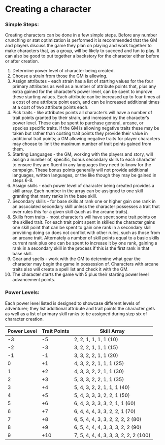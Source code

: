 # Creating a character

### Simple Steps:
Creating characters can be done in a few simple steps. Before any number crunching or stat optimization is performed it is recommended that the GM and players discuss the game they plan on playing and work together to make characters that, as a group, will be likely to succeed and fun to play. It can also be good to put together a backstory for the character either before or after creation.
1. Determine power level of character being created.
1. Choose a strain from those the GM is allowing.
1. Assign attributes - each strain has a list of starting values for the four primary attributes as well as a number of attribute points that, plus any extra gained for the character’s power level, can be spent to improve these starting values. Each attribute can be increased up to four times at a cost of one attribute point each, and can be increased additional times at a cost of two attribute points each.
1. Pick traits - like attributes points all character’s will have a number of trait points granted by their strain, and increased by the character’s power level. These can be spent to purchase general, arcane, or species specific traits. If the GM is allowing negative traits these may be taken but rather than costing trait points they provide their value in additional trait points; a GM allowing negative traits for player characters may choose to limit the maximum number of trait points gained from them.
1. Starting Languages - the GM, working with the players and story, will assign a number of, specific, bonus secondary skills to each character to ensure they are fluent in any languages they need to know for the campaign. These bonus points generally will not provide additional languages, written languages, or the like though they may be gained in steps 6-8.
1. Assign skills - each power level of character being created provides a skill array. Each number in the array can be assigned to one skill granting that many ranks in the base skill.
1. Secondary skills - for base skills at rank one or higher gain one rank in an associated secondary skill unless the character possesses a trait that over rules this for a given skill (such as the arcane traits).
1. Skills from traits - most character’s will have spent some trait points on the skilled trait. For each trait point spent in skilled the character gains one skill point that can be spent to gain one rank in a secondary skill providing doing so does not conflict with other rules, such as those from an arcane trait. Alternately a number of skill points equal to a basic skills current rank plus one can be spent to increase it by one rank, gaining a rank in a secondary skill in the process if this is the first rank in that base skill.
1. Gear and spells - work with the GM to determine what gear the character may begin the game in possession of. Characters with arcane traits also will create a spell list and check it with the GM.
1. The character starts the game with 5 plus their starting power level advancement points.
<div class="page-break"></div>

### Power Levels:
Each power level listed is designed to showcase different levels of adventurer; they list additional attribute and trait points the character gets as well as a list of primary skill ranks to be assigned during step six of character creation.

| Power Level | Trait Points | Skill Array
| --- | ---| --- |
| -3 | -5 | 2, 2, 1, 1, 1, 1 (10)
| -2 | -3 | 3, 2, 2, 1, 1, 1 (15)
| -1 | -1 | 3, 3, 2, 2, 1, 1 (20)
| 0 |  +1 | 4, 3, 2, 2, 1, 1, 1 (25)
| 1 |  +2 | 4, 3, 3, 2, 2, 1, 1 (30)
| 2 |  +3 | 5, 3, 3, 2, 2, 1, 1 (35)
| 3 |  +4 | 5, 4, 3, 2, 2, 1, 1, 1 (40)
| 4 |  +5 | 5, 4, 3, 3, 3, 2, 2, 1 (50)
| 5 |  +6 | 6, 4, 3, 3, 3, 3, 2, 1, 1 (60)
| 6 |  +7 | 6, 4, 4, 4, 3, 3, 2, 2, 1 (70)
| 7 |  +8 | 6, 5, 4, 4, 3, 3, 2, 2, 2, 2 (80)
| 8 |  +9 | 6, 5, 4, 4, 4, 3, 3, 3, 2, 2 (90)
| 9 |  +10 | 7, 5, 4, 4, 4, 3, 3, 3, 2, 2, 2 (100)
